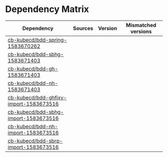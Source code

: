 # Dependency Matrix

Dependency | Sources | Version | Mismatched versions
---------- | ------- | ------- | -------------------
[cb-kubecd/bdd-spring-1583670262](https://github.com/cb-kubecd/bdd-spring-1583670262.git) |  | []() | 
[cb-kubecd/bdd-sbhg-1583671403](https://github.com/cb-kubecd/bdd-sbhg-1583671403.git) |  | []() | 
[cb-kubecd/bdd-gh-1583671403](https://github.com/cb-kubecd/bdd-gh-1583671403.git) |  | []() | 
[cb-kubecd/bdd-nh-1583671403](https://github.com/cb-kubecd/bdd-nh-1583671403.git) |  | []() | 
[cb-kubecd/bdd-ghfjxy-import-1583673516](https://github.com/cb-kubecd/bdd-ghfjxy-import-1583673516.git) |  | []() | 
[cb-kubecd/bdd-sbhg-import-1583673516](https://github.com/cb-kubecd/bdd-sbhg-import-1583673516.git) |  | []() | 
[cb-kubecd/bdd-nh-import-1583673516](https://github.com/cb-kubecd/bdd-nh-import-1583673516.git) |  | []() | 
[cb-kubecd/bdd-sbrp-import-1583673516](https://github.com/cb-kubecd/bdd-sbrp-import-1583673516.git) |  | []() | 
